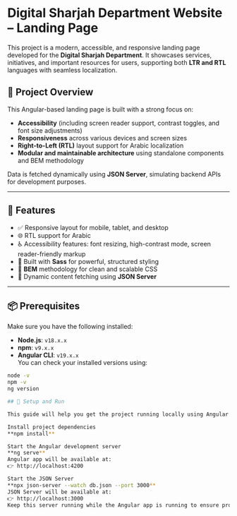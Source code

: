 # Digital Sharjah Department Website – Landing Page

This project is a modern, accessible, and responsive landing page developed for the **Digital Sharjah Department**. It showcases services, initiatives, and important resources for users, supporting both **LTR and RTL** languages with seamless localization.

## 🔧 Project Overview

This Angular-based landing page is built with a strong focus on:
- **Accessibility** (including screen reader support, contrast toggles, and font size adjustments)
- **Responsiveness** across various devices and screen sizes
- **Right-to-Left (RTL)** layout support for Arabic localization
- **Modular and maintainable architecture** using standalone components and BEM methodology

Data is fetched dynamically using **JSON Server**, simulating backend APIs for development purposes.

---

## 🚀 Features

- ✅ Responsive layout for mobile, tablet, and desktop
- 🌐 RTL support for Arabic
- ♿ Accessibility features: font resizing, high-contrast mode, screen reader-friendly markup
- 💅 Built with **Sass** for powerful, structured styling
- 📁 **BEM** methodology for clean and scalable CSS
- 🔁 Dynamic content fetching using **JSON Server**

---

## 📦 Prerequisites

Make sure you have the following installed:

- **Node.js**: `v18.x.x`  
- **npm**: `v9.x.x`  
- **Angular CLI**: `v19.x.x`  
You can check your installed versions using:

```bash
node -v
npm -v
ng version

## 🚀 Setup and Run

This guide will help you get the project running locally using Angular and JSON Server.

Install project dependencies
**npm install**

Start the Angular development server
**ng serve**
Angular app will be available at:
👉 http://localhost:4200

Start the JSON Server
**npx json-server --watch db.json --port 3000**
JSON Server will be available at:
👉 http://localhost:3000
Keep this server running while the Angular app is running to ensure proper data fetching.